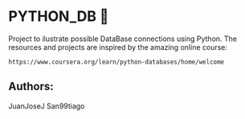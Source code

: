 # PYTHON_DB :floppy_disk:
Project to ilustrate possible DataBase connections using Python.
The resources and projects are inspired by the amazing online course:
```
https://www.coursera.org/learn/python-databases/home/welcome
```
## Authors: 
JuanJoseJ
San99tiago
